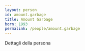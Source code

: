 ```yaml
---
layout: person
id: amount.garbage
title: Amount Garbage
born: 1993
permalink: /people/amount.garbage
---
```


Dettagli della persona 